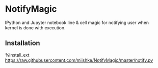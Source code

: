 # NotifyMagic
IPython and Jupyter notebook line &amp; cell magic for notifying user when kernel is done with execution.

## Installation
   %install_ext https://raw.githubusercontent.com/miishke/NotifyMagic/master/notify.py
